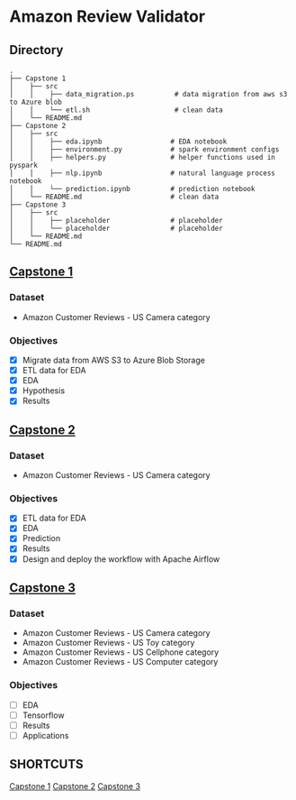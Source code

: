 # Amazon Review Validator
## Directory
    .
    ├── Capstone 1   
    │    ├── src     
    │    │    ├── data_migration.ps          # data migration from aws s3 to Azure blob
    │    │    └── etl.sh                     # clean data
    │    └── README.md  
    ├── Capstone 2          
    │    ├── src     
    │    │    ├── eda.ipynb                 # EDA notebook
    │    │    ├── environment.py            # spark environment configs
    │    │    ├── helpers.py                # helper functions used in pyspark
    │    │    ├── nlp.ipynb                 # natural language process notebook
    │    │    └── prediction.ipynb          # prediction notebook
    │    └── README.md                      # clean data
    ├── Capstone 3   
    │    ├── src     
    │    │    ├── placeholder               # placeholder
    │    │    └── placeholder               # placeholder
    │    └── README.md  
    └── README.md
        
        
        

    
## [Capstone 1](https://github.com/0xd5dc/amazon-review-validator/blob/master/Capstone%201/README.md)

### Dataset     
- Amazon Customer Reviews - US Camera category

### Objectives
- [x] Migrate data from AWS S3 to Azure Blob Storage
- [x] ETL data for EDA
- [x] EDA
- [x] Hypothesis
- [x] Results
## [Capstone 2](https://github.com/0xd5dc/amazon-review-validator/blob/master/Capstone%202/README.md)

### Dataset     
- Amazon Customer Reviews - US Camera category

### Objectives
- [x] ETL data for EDA
- [x] EDA
- [x] Prediction
- [x] Results
- [x] Design and deploy the workflow with Apache Airflow

## [Capstone 3](https://github.com/0xd5dc/amazon-review-validator/blob/master/Capstone%203/README.md)

### Dataset     
- Amazon Customer Reviews - US Camera category
- Amazon Customer Reviews - US Toy category
- Amazon Customer Reviews - US Cellphone category
- Amazon Customer Reviews - US Computer category
### Objectives
- [ ] EDA
- [ ] Tensorflow
- [ ] Results
- [ ] Applications

## SHORTCUTS
[Capstone 1](https://github.com/0xd5dc/amazon-review-validator/blob/master/Capstone%201/README.md)
[Capstone 2](https://github.com/0xd5dc/amazon-review-validator/blob/master/Capstone%202/README.md)
[Capstone 3](https://github.com/0xd5dc/amazon-review-validator/blob/master/Capstone%203/README.md)